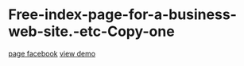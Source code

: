 # Free-index-page-for-a-business-web-site.-etc-Copy-one
<a href="https://www.facebook.com/Webi4u-670245179977567">page facebook</a>
<a href="http://webi4u.com/web/article/Free-index-page-for-a-business-web-site.-etc-Copy-one/page/3">view demo</a>
